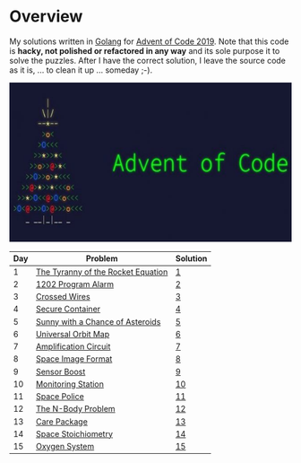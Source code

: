 # Overview

My solutions written in [Golang](http://golang.org) for [Advent of Code 2019](https://adventofcode.com/2019).
Note that this code is **hacky, not polished or refactored in any way** and its sole purpose it to solve the puzzles.
After I have the correct solution, I leave the source code as it is, ... to clean it up ... someday ;-).

![](logo.jpg)

| Day | Problem                             | Solution |
|-----|-------------------------------------|----------|
| 1   | [The Tyranny of the Rocket Equation](https://adventofcode.com/2019/day/1) | [1](1) |
| 2   | [1202 Program Alarm](https://adventofcode.com/2019/day/2) | [2](2) |
| 3   | [Crossed Wires](https://adventofcode.com/2019/day/3) | [3](3) |
| 4   | [Secure Container](https://adventofcode.com/2019/day/4) | [4](4) |
| 5   | [Sunny with a Chance of Asteroids](https://adventofcode.com/2019/day/5) | [5](5) |
| 6   | [Universal Orbit Map](https://adventofcode.com/2019/day/6) | [6](6) |
| 7   | [Amplification Circuit](https://adventofcode.com/2019/day/7) | [7](7) |
| 8   | [Space Image Format](https://adventofcode.com/2019/day/8) | [8](8) |
| 9   | [Sensor Boost](https://adventofcode.com/2019/day/9) | [9](9) |
| 10   | [Monitoring Station](https://adventofcode.com/2019/day/10) | [10](10) |
| 11   | [Space Police](https://adventofcode.com/2019/day/11) | [11](11) |
| 12   | [The N-Body Problem](https://adventofcode.com/2019/day/12) | [12](12) |
| 13   | [Care Package](https://adventofcode.com/2019/day/13) | [13](13) |
| 14   | [Space Stoichiometry](https://adventofcode.com/2019/day/14) | [14](14) |
| 15   | [Oxygen System](https://adventofcode.com/2019/day/15) | [15](15) |